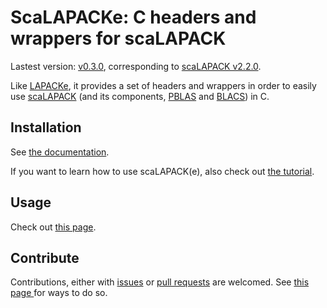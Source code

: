 # ScaLAPACKe: C headers and wrappers for scaLAPACK

Lastest version: [v0.3.0](https://github.com/pierre-24/scalapacke/releases/tag/v0.3.0), corresponding to [scaLAPACK v2.2.0](https://github.com/Reference-ScaLAPACK/scalapack/releases/tag/v2.2.0).

Like [LAPACKe](https://netlib.org/lapack/lapacke.html), it provides a set of headers and wrappers in order to easily use [scaLAPACK](https://www.netlib.org/scalapack/) (and its components, [PBLAS](https://netlib.org/scalapack/pblas_qref.html) and [BLACS](https://netlib.org/blacs/)) in C.

## Installation

See [the documentation](https://pierre-24.github.io/scalapacke/dev/install/).

If you want to learn how to use scaLAPACK(e), also check out [the tutorial](https://pierre-24.github.io/scalapacke/dev/tutorial/). 

## Usage

Check out [this page](https://pierre-24.github.io/scalapacke/dev/quickstart/).

## Contribute

Contributions, either with [issues](https://github.com/pierre-24/scalapacke/issues) or [pull requests](https://github.com/pierre-24/scalapacke/pulls) are welcomed.
See [this page ](https://pierre-24.github.io/scalapacke/contrib/CONTRIBUTING/) for ways to do so.
